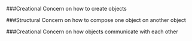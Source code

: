 ###Creational
Concern on how to create objects

###Structural
Concern on how to compose one object on another object

###Creational
Concern on how objects communicate with each other